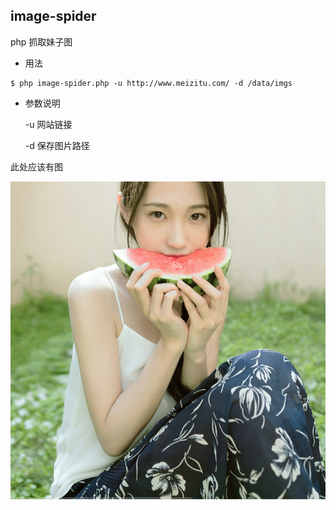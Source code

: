 ## image-spider

php 抓取妹子图

* 用法

```
$ php image-spider.php -u http://www.meizitu.com/ -d /data/imgs
```

* 参数说明

    -u 网站链接

    -d 保存图片路径

此处应该有图

![](https://github.com/daniel1988/php-image-spider/blob/master/meizi.png)